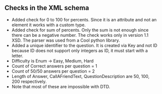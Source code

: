 ## Checks in the XML schema

- Added check for 0 to 100 for percents. Since it is an  attribute and not an element it works with a custom type.
- Added check for sum of percents. Only the sum is not enough since there can be a negative number. The check works only in version 1.1 XSD. The parser was used from a Cool python library.
- Added a unique identifier to the question. It is created via Key and not ID because ID does not support only integers as ID, it must start with a letter.
- Difficulty is Enum -> Easy, Medium, Hard
- Count of Correct answers per question = 1
- Count of 50/50 answers per question = 2
- Length of Answer, CallAFriendText, QuestionDescription are 50, 100, 200 respectively.
- Note that most of these are impossible with DTD.